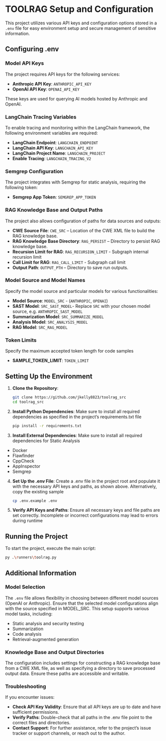 # TOOLRAG Setup and Configuration

This project utilizes various API keys and configuration options stored in a `.env` file for easy environment setup and secure management of sensitive information.

## Configuring .env

### Model API Keys

The project requires API keys for the following services:

- **Anthropic API Key**: `ANTHROPIC_API_KEY`
- **OpenAI API Key**: `OPENAI_API_KEY`

These keys are used for querying AI models hosted by Anthropic and OpenAI.

### LangChain Tracing Variables

To enable tracing and monitoring within the LangChain framework, the following environment variables are required:

- **LangChain Endpoint**: `LANGCHAIN_ENDPOINT`
- **LangChain API Key**: `LANGCHAIN_API_KEY`
- **LangChain Project Name**: `LANGCHAIN_PROJECT`
- **Enable Tracing**: `LANGCHAIN_TRACING_V2`

### Semgrep Configuration

The project integrates with Semgrep for static analysis, requiring the following token:

- **Semgrep App Token**: `SEMGREP_APP_TOKEN`

### RAG Knowledge Base and Output Paths

The project also allows configuration of paths for data sources and outputs:

- **CWE Source File**: `CWE_SRC` – Location of the CWE XML file to build the RAG knowledge base.
- **RAG Knowledge Base Directory**: `RAG_PERSIST` – Directory to persist RAG knowledge base.
- **Recursion Limit for RAG**: `RAG_RECURSION_LIMIT` - Subgraph internal recursion limit
- **Call Limit for RAG**: `RAG_CALL_LIMIT` - Subgraph call limit
- **Output Path**: `OUTPUT_PTH` – Directory to save run outputs.

### Model Source and Model Names

Specify the model source and particular models for various functionalities:

- **Model Source**: `MODEL_SRC` - (`ANTHROPIC`, `OPENAI`)
- **SAST Model**: `SRC_SAST_MODEL`- Replace `SRC` with your chosen model source, e.g. `ANTHROPIC_SAST_MODEL`
- **Summarization Model**: `SRC_SUMMARIZE_MODEL`
- **Analysis Model**: `SRC_ANALYSIS_MODEL`
- **RAG Model**: `SRC_RAG_MODEL`

### Token Limits

Specify the maximum accepted token length for code samples

- **SAMPLE_TOKEN_LIMIT**: `TOKEN_LIMIT`

## Setting Up the Environment

1. **Clone the Repository**:
    ```bash
    git clone https://github.com/jkelly8823/toolrag_src
    cd toolrag_src

2. **Install Python Dependencies**: Make sure to install all required dependencies as specified in the project’s requirements.txt file
    ```bash
    pip install -r requirements.txt
    ```
3. **Install External Dependencies**: Make sure to install all required dependencies for Static Analysis
- Docker
- Flawfinder
- CppCheck
- AppInspector
- Semgrep

4. **Set Up the .env File**: Create a .env file in the project root and populate it with the necessary API keys and paths, as shown above. Alternatively, copy the existing sample
    ```bash
    cp .env.example .env
    ```
5. **Verify API Keys and Paths**: Ensure all necessary keys and file paths are set correctly. Incomplete or incorrect configurations may lead to errors during runtime

## Running the Project
To start the project, execute the main script:  
```bash
py .\runners\toolrag.py
```
## Additional Information
### Model Selection
The ```.env``` file allows flexibility in choosing between different model sources (OpenAI or Anthropic). Ensure that the selected model configurations align with the source specified in MODEL_SRC. This setup supports various model tasks, including:
- Static analysis and security testing
- Summarization
- Code analysis
- Retrieval-augmented generation

### Knowledge Base and Output Directories
The configuration includes settings for constructing a RAG knowledge base from a CWE XML file, as well as specifying a directory to save processed output data. Ensure these paths are accessible and writable.

### Troubleshooting
If you encounter issues:
- **Check API Key Validity**: Ensure that all API keys are up to date and have sufficient permissions.
- **Verify Paths**: Double-check that all paths in the .env file point to the correct files and directories.
- **Contact Support**: For further assistance, refer to the project’s issue tracker or support channels, or reach out to the author.

